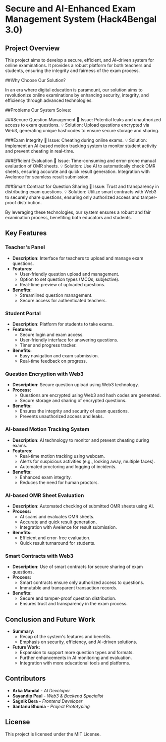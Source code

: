 # Secure and AI-Enhanced Exam Management System (Hack4Bengal 3.0)

## Project Overview

This project aims to develop a secure, efficient, and AI-driven system for online examinations. It provides a robust platform for both teachers and students, ensuring the integrity and fairness of the exam process.


##Why Choose Our Solution?

In an era where digital education is paramount, our solution aims to revolutionize online examinations by enhancing security, integrity, and efficiency through advanced technologies.

##Problems Our System Solves:

###Secure Question Management
🚩 Issue: Potential leaks and unauthorized access to exam questions.
💡 Solution: Upload questions encrypted via Web3, generating unique hashcodes to ensure secure storage and sharing.

###Exam Integrity
🚩 Issue: Cheating during online exams.
💡 Solution: Implement an AI-based motion tracking system to monitor student activity and prevent cheating in real-time.

###Efficient Evaluation
🚩 Issue: Time-consuming and error-prone manual evaluation of OMR sheets.
💡 Solution: Use AI to automatically check OMR sheets, ensuring accurate and quick result generation. Integration with Avelence for seamless result submission.

###Smart Contract for Question Sharing
🚩 Issue: Trust and transparency in distributing exam questions.
💡 Solution: Utilize smart contracts with Web3 to securely share questions, ensuring only authorized access and tamper-proof distribution.

By leveraging these technologies, our system ensures a robust and fair examination process, benefiting both educators and students.



## Key Features

### Teacher's Panel

- **Description:** Interface for teachers to upload and manage exam questions.
- **Features:**
  - User-friendly question upload and management.
  - Option to set question types (MCQs, subjective).
  - Real-time preview of uploaded questions.
- **Benefits:**
  - Streamlined question management.
  - Secure access for authenticated teachers.

### Student Portal

- **Description:** Platform for students to take exams.
- **Features:**
  - Secure login and exam access.
  - User-friendly interface for answering questions.
  - Timer and progress tracker.
- **Benefits:**
  - Easy navigation and exam submission.
  - Real-time feedback on progress.

### Question Encryption with Web3

- **Description:** Secure question upload using Web3 technology.
- **Process:**
  - Questions are encrypted using Web3 and hash codes are generated.
  - Secure storage and sharing of encrypted questions.
- **Benefits:**
  - Ensures the integrity and security of exam questions.
  - Prevents unauthorized access and leaks.

### AI-based Motion Tracking System

- **Description:** AI technology to monitor and prevent cheating during exams.
- **Features:**
  - Real-time motion tracking using webcam.
  - Alerts for suspicious activities (e.g., looking away, multiple faces).
  - Automated proctoring and logging of incidents.
- **Benefits:**
  - Enhanced exam integrity.
  - Reduces the need for human proctors.

### AI-based OMR Sheet Evaluation

- **Description:** Automated checking of submitted OMR sheets using AI.
- **Process:**
  - AI scans and evaluates OMR sheets.
  - Accurate and quick result generation.
  - Integration with Avelence for result submission.
- **Benefits:**
  - Efficient and error-free evaluation.
  - Quick result turnaround for students.

### Smart Contracts with Web3

- **Description:** Use of smart contracts for secure sharing of exam questions.
- **Process:**
  - Smart contracts ensure only authorized access to questions.
  - Immutable and transparent transaction records.
- **Benefits:**
  - Secure and tamper-proof question distribution.
  - Ensures trust and transparency in the exam process.

## Conclusion and Future Work

- **Summary:**
  - Recap of the system's features and benefits.
  - Emphasis on security, efficiency, and AI-driven solutions.
- **Future Work:**
  - Expansion to support more question types and formats.
  - Further enhancements in AI monitoring and evaluation.
  - Integration with more educational tools and platforms.

## Contributors

- **Arka Mandal** - *AI Developer*
- **Sayandip Paul** - *Web3 & Backend Specialist*
- **Sagnik Bera** - *Frontend Developer*
- **Santanu Bhunia** - *Project Prototyping*

## License

This project is licensed under the MIT License.


